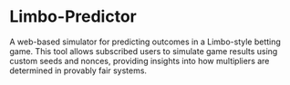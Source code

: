 # Limbo-Predictor
A web-based simulator for predicting outcomes in a Limbo-style betting game. This tool allows subscribed users to simulate game results using custom seeds and nonces, providing insights into how multipliers are determined in provably fair systems.
